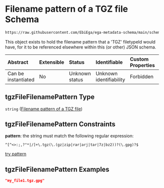# Filename pattern of a TGZ file Schema

```txt
https://raw.githubusercontent.com/EbiEga/ega-metadata-schema/main/schemas/EGA.common-definitions.json#/definitions/tgzFileFilenamePattern
```

This object exists to hold the filename pattern that a 'TGZ' filetypeId would have, for it to be referenced elsewhere within this (or other) JSON schema.

| Abstract            | Extensible | Status         | Identifiable            | Custom Properties | Additional Properties | Access Restrictions | Defined In                                                                                           |
| :------------------ | :--------- | :------------- | :---------------------- | :---------------- | :-------------------- | :------------------ | :--------------------------------------------------------------------------------------------------- |
| Can be instantiated | No         | Unknown status | Unknown identifiability | Forbidden         | Allowed               | none                | [EGA.common-definitions.json\*](../../../schemas/EGA.common-definitions.json "open original schema") |

## tgzFileFilenamePattern Type

`string` ([Filename pattern of a TGZ file](ega-4-definitions-filename-pattern-of-a-tgz-file.md))

## tgzFileFilenamePattern Constraints

**pattern**: the string must match the following regular expression:&#x20;

```regexp
^[^<>:;,?"*|/]+\.tgz(\.(gz|zip|rar|arj|tar|7z|bz2))?(\.gpg)?$
```

[try pattern](https://regexr.com/?expression=%5E%5B%5E%3C%3E%3A%3B%2C%3F%22*%7C%2F%5D%2B%5C.tgz\(%5C.\(gz%7Czip%7Crar%7Carj%7Ctar%7C7z%7Cbz2\)\)%3F\(%5C.gpg\)%3F%24 "try regular expression with regexr.com")

## tgzFileFilenamePattern Examples

```json
"my_file1.tgz.gpg"
```
